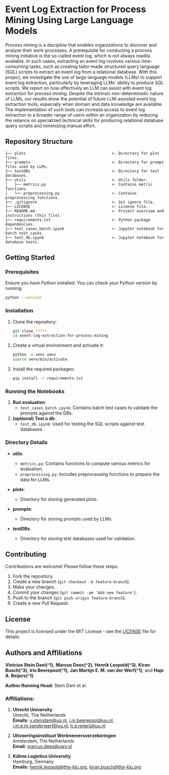 
# Event Log Extraction for Process Mining Using Large Language Models

Process mining is a discipline that enables organizations to discover and analyze their work processes. A prerequisite for conducting a process mining initiative is the so-called event log, which is not always readily available. In such cases, extracting an event log involves various time-consuming tasks, such as creating tailor-made structured query language (SQL) scripts to extract an event log from a relational database. With this project, we investigate the use of large language models (LLMs) to support event log extraction, particularly by leveraging LLMs' ability to produce SQL scripts. We report on how effectively an LLM can assist with event log extraction for process mining. Despite the intrinsic non-deterministic nature of LLMs, our results show the potential of future LLM-assisted event log extraction tools, especially when domain and data knowledge are available. The implementation of such tools can increase access to event log extraction to a broader range of users within an organization by reducing the reliance on specialized technical skills for producing relational database query scripts and minimizing manual effort.

## Repository Structure
```
├── plots                                      <- Directory for plot files.
├── prompts                                    <- Directory for prompt files used by LLMs.
├── testDBs                                    <- Directory for test databases.
├── utils                                      <- Utils folder.
│   ├── metrics.py                             <- Contains metric functions.
│   └── preprocessing.py                       <- Contains preprocessing functions.
├── .gitignore                                 <- Git ignore file.
├── LICENSE                                    <- License file.
├── README.md                                  <- Project overview and instructions (this file).
├── requirements.txt                           <- Python package dependencies.
├── test_cases_batch.ipynb                     <- Jupyter notebook for batch test cases.
├── test_db.ipynb                              <- Jupyter notebook for database tests.
```


## Getting Started

### Prerequisites

Ensure you have Python installed. You can check your Python version by running:
```bash
python --version
```

### Installation

1. Clone the repository:
   ```bash
   git clone *****
   cd event-log-extraction-for-process-mining
   ```

2. Create a virtual environment and activate it:
   ```bash
   python -m venv venv
   source venv/bin/activate   
   ```

3. Install the required packages:
   ```bash
   pip install -r requirements.txt
   ```

### Running the Notebooks

1. **Run evaluation**:
   - `test_cases_batch.ipynb`:
     Contains batch test cases to validate the prompts against the DBs.
2. **(optional) Test a db**:
   - `test_db.ipynb`:
     Used for testing the SQL scripts against test databases.
   
### Directory Details

- **utils**:
  - `metrics.py`: Contains functions to compute various metrics for evaluation.
  - `preprocessing.py`: Includes preprocessing functions to prepare the data for LLMs.

- **plots**:
  - Directory for storing generated plots.

- **prompts**:
  - Directory for storing prompts used by LLMs.

- **testDBs**:
  - Directory for storing test databases used for validation.

## Contributing

Contributions are welcome! Please follow these steps:

1. Fork the repository.
2. Create a new branch (`git checkout -b feature-branch`).
3. Make your changes.
4. Commit your changes (`git commit -am 'Add new feature'`).
5. Push to the branch (`git push origin feature-branch`).
6. Create a new Pull Request.

## License
This project is licensed under the MIT License - see the [LICENSE](LICENSE) file for details.

## Authors and Affiliations

**Vinicius Stein Dani\(^1\)**, **Marcus Dees\(^2\)**, **Henrik Leopold\(^3\)**, **Kiran Busch\(^3\)**, **Iris Beerepoot\(^1\)**, **Jan Martijn E. M. van der Werf\(^1\)**, and **Hajo A. Reijers\(^1\)**  

**Author Running Head:** Stein Dani et al.  

### Affiliations:

1. **Utrecht University**  
   Utrecht, The Netherlands  
   **Emails:** v.steindani@uu.nl, i.m.beerepoot@uu.nl, j.m.e.m.vanderwerf@uu.nl, h.a.reijers@uu.nl  

2. **Uitvoeringsinstituut Werknemersverzekeringen**  
   Amsterdam, The Netherlands  
   **Email:** marcus.dees@uwv.nl  

3. **Kühne Logistics University**  
   Hamburg, Germany  
   **Emails:** henrik.leopold@the-klu.org, kiran.busch@the-klu.org  


